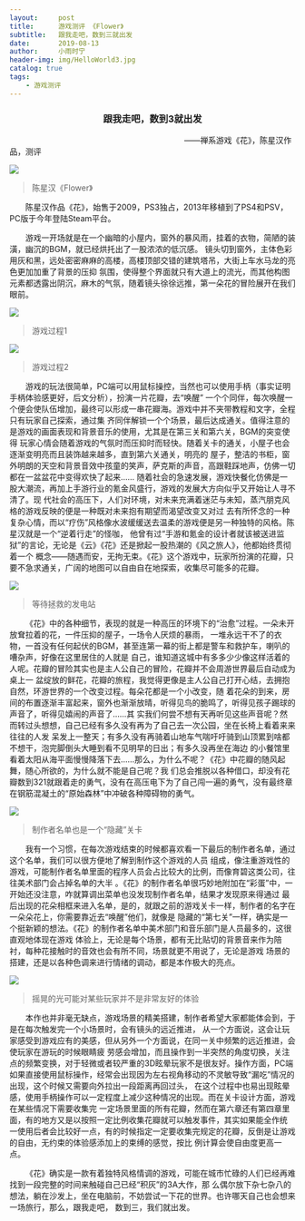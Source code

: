 ```yaml
---
layout:     post                         
title:      游戏测评 《Flower》                 
subtitle:   跟我走吧，数到三就出发 
date:       2019-08-13                   
author:     小雨时宁                       
header-img: img/HelloWorld3.jpg           
catalog: true                            
tags:                                    
    - 游戏测评
---
```


### <center><strong>跟我走吧，数到3就出发</strong></center>

&emsp;&emsp;&emsp;&emsp;&emsp;&emsp;&emsp;&emsp;&emsp;&emsp;&emsp;&emsp;&emsp;&emsp;&emsp;&emsp;&emsp;&emsp;&emsp;&emsp;&emsp;&emsp;——禅系游戏《花》，陈星汉作品，测评

![](/img/Flower1.jpg)
>陈星汉《Flower》

&emsp;&emsp;陈星汉作品《花》，始售于2009，PS3独占，2013年移植到了PS4和PSV，PC版于今年登陆Steam平台。

&emsp;&emsp;游戏一开场就是在一个幽暗的小屋内，窗外的暴风雨，挂着的衣物，简陋的装潢，幽沉的BGM，就已经烘托出了一股浓浓的低沉感。
镜头切到窗外，主体色彩用灰和黑，远处密密麻麻的高楼，高楼顶部交错的建筑塔吊，大街上车水马龙的亮色更加加重了背景的压抑
氛围，使得整个界面就只有大道上的流光，而其他构图元素都透露出阴沉，麻木的气氛，随着镜头徐徐远推，第一朵花的冒险展开在我们眼前。

![](/img/Flower2.jpg)
>游戏过程1

![](/img/Flower3.jpg)
>游戏过程2

&emsp;&emsp;游戏的玩法很简单，PC端可以用鼠标操控，当然也可以使用手柄（事实证明手柄体验感更好，后文分析），扮演一片花瓣，去“唤醒”
一个个同伴，每次唤醒一个便会使队伍增加，最终可以形成一串花瓣海。游戏中并不夹带教程和文字，全程只有玩家自己探索，通过集
齐同伴解锁一个个场景，最后达成通关。值得注意的是游戏的画面表现和背景音乐的使用，尤其是在第三关和第六关，BGM的突变使得
玩家心情会随着游戏的气氛时而压抑时而轻快。随着关卡的通关，小屋子也会逐渐变明亮而且装饰越来越多，直到第六关通关，明亮的
屋子，整洁的书柜，窗外明朗的天空和背景音效中孩童的笑声，萨克斯的声音，高跟鞋踩地声，仿佛一切都在一盆盆花中变得欢快了起来……
随着社会的急速发展，游戏快餐化仿佛是一股大潮流，再加上手游行业的氪金风盛行，游戏的发展大方向似乎又开始让人寻不清了。现
代社会的高压下，人们对环境，对未来充满着迷茫与未知，蒸汽朋克风格的游戏反映的便是一种既对未来抱有期望而渴望改变又对过
去有所怀念的一种复杂心情，而以“疗伤”风格像水波缓缓送去温柔的游戏便是另一种独特的风格。陈星汉就是一个“逆着行走”的怪咖，
他曾有过“手游和氪金的设计者就该被送进监狱”的言论，无论是《云》《花》还是掀起一股热潮的《风之旅人》，他都始终贯彻着一个
概念——随遇而安，无拘无束。《花》这个游戏中，玩家所扮演的花瓣，只要不急求通关，广阔的地图可以自由自在地探索，收集尽可能多的花瓣。

![](/img/Flower4.jpg)
>等待拯救的发电站

&emsp;&emsp;《花》中的各种细节，表现的就是一种高压的环境下的“治愈”过程。一朵未开放耷拉着的花，一件压抑的屋子，一场令人厌烦的暴雨，
一堆永远干不了的衣物，一首没有任何起伏的BGM，甚至连第一幕的街上都是警车和救护车，喇叭的嘈杂声，好像在这里居住的人就是
自己，谁知道这城中有多多少少像这样活着的人呢。花瓣的冒险其实也是主人公自己的冒险，花瓣并不会周游世界最后自动成为桌上一
盆绽放的鲜花，花瓣的旅程，我觉得更像是主人公自己打开心结，去拥抱自然，环游世界的一个改变过程。每朵花都是一个小改变，随
着花朵的到来，房间的布置逐渐丰富起来，窗外也渐渐放晴，听得见鸟的脆鸣了，听得见孩子踢球的声音了，听得见嬉闹的声音了……其
实我们何尝不想有天再听见这些声音呢？然而转过头想想，自己已经有多久没有再为了自己去一次公园，坐在长椅上看着来来往往的人发
呆发上一整天；有多久没有再骑着山地车气喘吁吁骑到山顶累到啥都不想干，泡完脚倒头大睡到看不见明早的日出；有多久没再坐在海边
的小餐馆里看着太阳从海平面慢慢降落下去……那么，为什么不呢？《花》中花瓣的随风起舞，随心所欲的，为什么就不能是自己呢？我
们总会推脱以各种借口，却没有花瓣数到321就跟着走的勇气，没有在高压电下为了自己闯一遍的勇气，没有最终章在钢筋混凝土的“原始森林”中冲破各种障碍物的勇气。

![](/img/Flower6.jpg)
>制作者名单也是一个“隐藏”关卡

&emsp;&emsp;我有一个习惯，在每次游戏结束的时候都喜欢看一下最后的制作者名单，通过这个名单，我们可以很方便地了解到制作这个游戏的人员
组成，像注重游戏性的游戏，可能制作者名单里面的程序人员会占比较大的比例，而像育碧这类公司，往往美术部门会占掉名单的大半
。《花》的制作者名单很巧妙地附加在“彩蛋”中，一开始还没注意，咋就算调出菜单也没发现制作者名单，结果才发现原来得通过
最后出现的花朵相框来进入名单，是的，就跟之前的游戏关卡一样，制作者的名字在一朵朵花上，你需要靠近去“唤醒”他们，就像是
隐藏的“第七关”一样，确实是一个挺新颖的想法。《花》的制作者名单中美术部门和音乐部门是人员最多的，这很直观地体现在游戏
体验上，无论是每个场景，都有无比贴切的背景音来作为陪衬，每种花接触时的音效也会有所不同，场景就更不用说了，无论是游戏
场景的搭建，还是以各种色调来进行情绪的调动，都是本作极大的亮点。

![](/img/Flower5.jpg)
>摇晃的光可能对某些玩家并不是非常友好的体验

&emsp;&emsp;本作也并非毫无缺点，游戏场景的精美搭建，制作者希望大家都能体会到，于是在每次触发完一个小场景时，会有镜头的远近推进，
从一个方面说，这会让玩家感受到游戏应有的美感，但从另外一个方面说，在同一关中频繁的远近推进，会使玩家在游玩的时候眼睛疲
劳感会增加，而且操作到一半突然的角度切换，关注点的频繁变换，对于轻微或者较严重的3D眩晕玩家不是很友好。操作方面，PC端
如果直接使用鼠标操作，经常会出现因为左右视角移动的不灵敏导致“漏吃”情况的出现，这个时候又需要向外拉出一段距离再回过头，
在这个过程中也易出现眩晕感，使用手柄操作可以一定程度上减少这种情况的出现。而在关卡设计方面，游戏在某些情况下需要收集完
一定场景里面的所有花瓣，然而在第六章还有第四章里面，有的地方又是以按照一定比例收集花瓣就可以触发事件，其实如果能全作统
一使用后者会比较好一点，有的时候指定一定要收集完规定的花瓣，反倒是让游戏的自由，无约束的体验感添加上的束缚的感觉，按比
例计算会使自由度更高一点。

&emsp;&emsp;《花》确实是一款有着独特风格情调的游戏，可能在城市忙碌的人们已经再难找到一段完整的时间来触碰自己已经“积灰”的3A大作，那
么偶尔放下杂七杂八的想法，躺在沙发上，坐在电脑前，不妨尝试一下花的世界。也许哪天自己也会想来一场旅行，那么，跟我走吧，
数到三，我们就出发。
